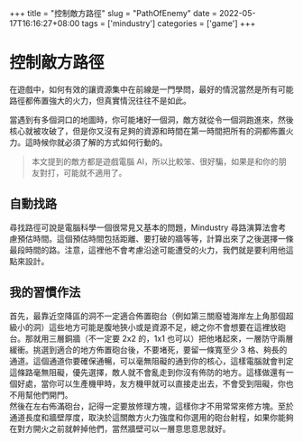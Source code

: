 +++
title = "控制敵方路徑"
slug = "PathOfEnemy"
date = 2022-05-17T16:16:27+08:00
tags = ['mindustry']
categories = ['game']
+++

# 控制敵方路徑
在遊戲中，如何有效的讓資源集中在前線是一門學問，最好的情況當然是所有可能路徑都佈置強大的火力，但真實情況往往不是如此。  

當遇到有多個洞口的地圖時，你可能堵好一個洞，敵方就從令一個洞跑進來，然後核心就被攻破了，但是你又沒有足夠的資源和時間在第一時間把所有的洞都佈置火力。這時候你就必須了解的方式如何行動的。  

> 本文提到的敵方都是遊戲電腦 AI，所以比較笨、很好騙，如果是和你的朋友對打，可能就不適用了。

## 自動找路
尋找路徑可說是電腦科學一個很常見又基本的問題，Mindustry 尋路演算法會考慮預估時間。這個預估時間包括距離、要打破的牆等等，計算出來了之後選擇一條最段時間的路。注意，這裡他不會考慮沿途可能遭受的火力，我們就是要利用他這點來設計。  

## 我的習慣作法
首先，最靠近空降區的洞不一定適合佈置砲台（例如第三關廢墟海岸左上角那個超級小的洞）這些地方可能是腹地狹小或是資源不足，總之你不會想要在這裡放砲台。那就用三層銅牆（不一定要 2x2 的，1x1 也可以）把他堵起來，一層防守兩層緩衝。挑選到適合的地方佈置砲台後，不要堵死，要留一條寬至少 3 格、夠長的通道。這個通道你要確保通暢，可以毫無阻礙的通到你的核心，這樣電腦就會判定這條路毫無阻礙，優先選擇，敵人就不會亂走到你沒有佈防的地方。這樣做還有一個好處，當你可以生產機甲時，友方機甲就可以直接走出去，不會受到阻礙，你也不用幫他們開門。  
然後在左右佈滿砲台，記得一定要放修理方塊，這樣你才不用常常來修方塊。至於通道長度和牆壁厚度，取決於這關敵方火力強度和你選用的砲台射程，如果你能夠在對方開火之前就幹掉他們，當然牆壁可以一層意思意思就好。  
